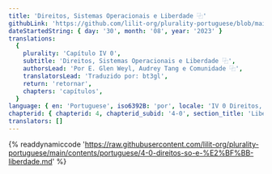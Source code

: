 ```yaml
---
title: 'Direitos, Sistemas Operacionais e Liberdade ⿻'
githubLink: 'https://github.com/lilit-org/plurality-portuguese/blob/main/contents/portuguese/4-0-direitos-so-e-%E2%BF%BB-liberdade.md'
dateStartedString: { day: '30', month: '08', year: '2023' }
translations:
  {
    plurality: 'Capítulo IV 0',
    subtitle: 'Direitos, Sistemas Operacionais e Liberdade ⿻',
    authorsLead: 'Por E. Glen Weyl, Audrey Tang e Comunidade ⿻',
    translatorsLead: 'Traduzido por: bt3gl',
    return: 'retornar',
    chapters: 'capítulos',
  }
language: { en: 'Portuguese', iso6392B: 'por', locale: 'IV 0 Direitos, Sistemas Operacionais e Liberdade Digital' }
chapterid: { chapterid: 4, chapterid_subid: '4-0', section_title: 'Liberdade' }
translators: []
---
```

{% readdynamiccode 'https://raw.githubusercontent.com/lilit-org/plurality-portuguese/main/contents/portuguese/4-0-direitos-so-e-%E2%BF%BB-liberdade.md' %}